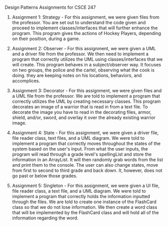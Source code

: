 Design Patterns Assignments for CSCE 247
    
1. Assignment 1: Strategy - 
    For this assignment, we were given files from the professor. You are set out to understand the code given and proceed to implement classes/interfaces that will further enhance the program. This program gives the actions of Hockey Players, depending on their position, during a game.

2. Assignment 2: Observer - 
    For this assignment, we were given a UML and a driver file from the professor. We then need to implement a program that correctly utilizes the UML using classes/interfaces that we will create. This program behaves in a subject/observer way. It focuses on two groups, the police and the cartel, observing what the cook is doing. they are keeping notes on his locations, behaviors, and accomplices. 

3. Assignment 3: Decorator - 
    For this assignment, we were given files and a UML file from the professor. We are told to implement a program that correctly utilizes the UML by creating necessary classes. This program decorates an image of a warrior that is read in from a text file. To decorate the image you have to read in the decorating files, armor, shield, and/or, sword, and overlay it over the already existing warrior image. 

4. Assignment 4: State - 
    For this assignment, we were given a driver file, file reader class, text files, and a UML diagram. We were told to implement a program that correctly moves throughout the states of the system based on the user's input. From what the user inputs, the program will read through a grade level's spellingList and store the information in an ArrayList. It will then randomly grab words from the list and print them to the console. The user can also change states, move from first to second to third grade and back down. It, however, does not go past or below those grades.

5. Assignment 5: Singleton - 
    For this assignment, we were given a UI file, file reader class, a text file, and a UML diagram. We were told to implement a program that correctly holds the information inputted through the files. We are told to create one instance of the FlashCard class so that we do not lose information. We then create a word class that will be implemented by the FlashCard class and will hold all of the information regarding the word.